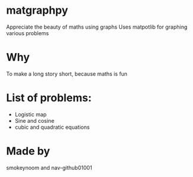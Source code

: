 # matgraphpy
Appreciate the beauty of maths using graphs
Uses matpotlib for graphing various problems

# Why
To make a long story short, because maths is fun

# List of problems:
- Logistic map
- Sine and cosine
- cubic and quadratic equations
# Made by
smokeynoom and nav-github01001